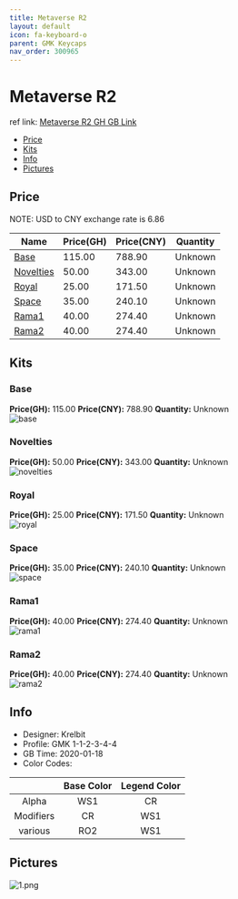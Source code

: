 ```yaml
---
title: Metaverse R2 
layout: default
icon: fa-keyboard-o
parent: GMK Keycaps
nav_order: 300965
---
```


# Metaverse R2 

ref link: [Metaverse R2 GH GB Link](https://geekhack.org/index.php?topic=104269.0)  

* [Price](#price)  
* [Kits](#kits)  
* [Info](#info)  
* [Pictures](#pictures)  


## Price  
NOTE: USD to CNY exchange rate is 6.86

| Name          | Price(GH)    |  Price(CNY) | Quantity |
| ------------- | ------------ |  ---------- | -------- |
|[Base](#base)|115.00|788.90|Unknown|
|[Novelties](#novelties)|50.00|343.00|Unknown|
|[Royal](#royal)|25.00|171.50|Unknown|
|[Space](#space)|35.00|240.10|Unknown|
|[Rama1](#rama1)|40.00|274.40|Unknown|
|[Rama2](#rama2)|40.00|274.40|Unknown|


## Kits  
### Base  
**Price(GH):** 115.00    **Price(CNY):** 788.90    **Quantity:** Unknown  
<img src="{{ 'assets/images/gmk-keycaps/metaverser2/kits_pics/base.png' | relative_url }}" alt="base" class="image featured">

### Novelties  
**Price(GH):** 50.00    **Price(CNY):** 343.00    **Quantity:** Unknown  
<img src="{{ 'assets/images/gmk-keycaps/metaverser2/kits_pics/novelties.png' | relative_url }}" alt="novelties" class="image featured">

### Royal  
**Price(GH):** 25.00    **Price(CNY):** 171.50    **Quantity:** Unknown  
<img src="{{ 'assets/images/gmk-keycaps/metaverser2/kits_pics/royal.png' | relative_url }}" alt="royal" class="image featured">

### Space  
**Price(GH):** 35.00    **Price(CNY):** 240.10    **Quantity:** Unknown  
<img src="{{ 'assets/images/gmk-keycaps/metaverser2/kits_pics/space.png' | relative_url }}" alt="space" class="image featured">

### Rama1  
**Price(GH):** 40.00    **Price(CNY):** 274.40    **Quantity:** Unknown  
<img src="{{ 'assets/images/gmk-keycaps/metaverser2/kits_pics/rama1.png' | relative_url }}" alt="rama1" class="image featured">

### Rama2  
**Price(GH):** 40.00    **Price(CNY):** 274.40    **Quantity:** Unknown  
<img src="{{ 'assets/images/gmk-keycaps/metaverser2/kits_pics/rama2.png' | relative_url }}" alt="rama2" class="image featured">


## Info  
* Designer: Krelbit  
* Profile: GMK 1-1-2-3-4-4  
* GB Time: 2020-01-18  
* Color Codes:  

||Base Color      | Legend Color
| :-------------: | :-------------: | :------------:
|Alpha|WS1|CR
|Modifiers|CR|WS1
|various|RO2|WS1

## Pictures
<img src="{{ 'assets/images/gmk-keycaps/metaverse/rendering_pics/1.png' | relative_url }}" alt="1.png" class="image featured">
